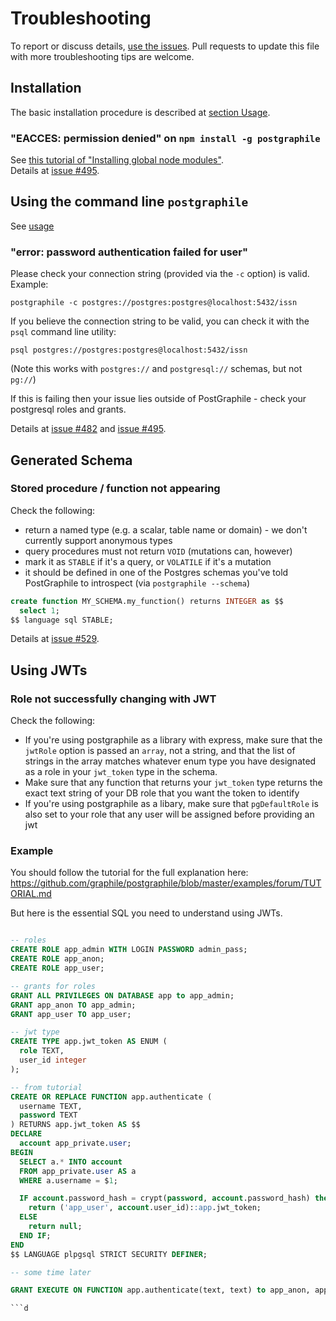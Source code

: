 # Troubleshooting

To report or discuss details, [use the issues](https://github.com/graphile/postgraphile/issues). Pull requests to update this file with more troubleshooting tips are welcome.

## Installation

The basic installation procedure is described at [section Usage](README.md#usage).

### "EACCES: permission denied" on `npm install -g postgraphile`

See [this tutorial of "Installing global node modules"](<https://github.com/nodeschool/discussions/wiki/Installing-global-node-modules-(Linux-and-Mac)>).  
Details at [issue #495](https://github.com/graphile/postgraphile/issues/495).

## Using the command line `postgraphile`

See [usage](README.md#usage)

### "error: password authentication failed for user"

Please check your connection string (provided via the `-c` option) is valid. Example:

```
postgraphile -c postgres://postgres:postgres@localhost:5432/issn
```

If you believe the connection string to be valid, you can check it with the `psql` command line utility:

```
psql postgres://postgres:postgres@localhost:5432/issn
```

(Note this works with `postgres://` and `postgresql://` schemas, but not `pg://`)

If this is failing then your issue lies outside of PostGraphile - check your postgresql roles and grants.

Details at [issue #482](https://github.com/graphile/postgraphile/issues/482) and [issue #495](https://github.com/graphile/postgraphile/issues/495).

## Generated Schema

### Stored procedure / function not appearing

Check the following:

* return a named type (e.g. a scalar, table name or domain) - we don't currently support anonymous types
* query procedures must not return `VOID` (mutations can, however)
* mark it as `STABLE` if it's a query, or `VOLATILE` if it's a mutation
* it should be defined in one of the Postgres schemas you've told PostGraphile to introspect (via `postgraphile --schema`)

```sql
create function MY_SCHEMA.my_function() returns INTEGER as $$
  select 1;
$$ language sql STABLE;
```

Details at [issue #529](https://github.com/graphile/postgraphile/issues/529).



## Using JWTs

### Role not successfully changing with JWT

Check the following:

* If you're using postgraphile as a library with express, make sure that the ``jwtRole`` option is passed an ``array``, not a string, and that the list of strings in the array matches whatever enum type you have designated as a role in your ``jwt_token`` type in the schema.
* Make sure that any function that returns your ``jwt_token`` type returns the exact text string of your DB role that you want the token to identify 
* If you're using postgraphile as a libary, make sure that ``pgDefaultRole`` is also set to your role that any user will be assigned before providing an jwt

### Example

You should follow the tutorial for the full explanation here: https://github.com/graphile/postgraphile/blob/master/examples/forum/TUTORIAL.md

But here is the essential SQL you need to understand using JWTs.

```sql

-- roles
CREATE ROLE app_admin WITH LOGIN PASSWORD admin_pass;
CREATE ROLE app_anon;
CREATE ROLE app_user;

-- grants for roles
GRANT ALL PRIVILEGES ON DATABASE app to app_admin;
GRANT app_anon TO app_admin;
GRANT app_user TO app_user;

-- jwt type
CREATE TYPE app.jwt_token AS ENUM (
  role TEXT,
  user_id integer
);

-- from tutorial
CREATE OR REPLACE FUNCTION app.authenticate (
  username TEXT, 
  password TEXT
) RETURNS app.jwt_token AS $$
DECLARE
  account app_private.user;
BEGIN
  SELECT a.* INTO account
  FROM app_private.user AS a
  WHERE a.username = $1;

  IF account.password_hash = crypt(password, account.password_hash) then
    return ('app_user', account.user_id)::app.jwt_token;
  ELSE
    return null;
  END IF;
END
$$ LANGUAGE plpgsql STRICT SECURITY DEFINER;

-- some time later

GRANT EXECUTE ON FUNCTION app.authenticate(text, text) to app_anon, app_user;

```d